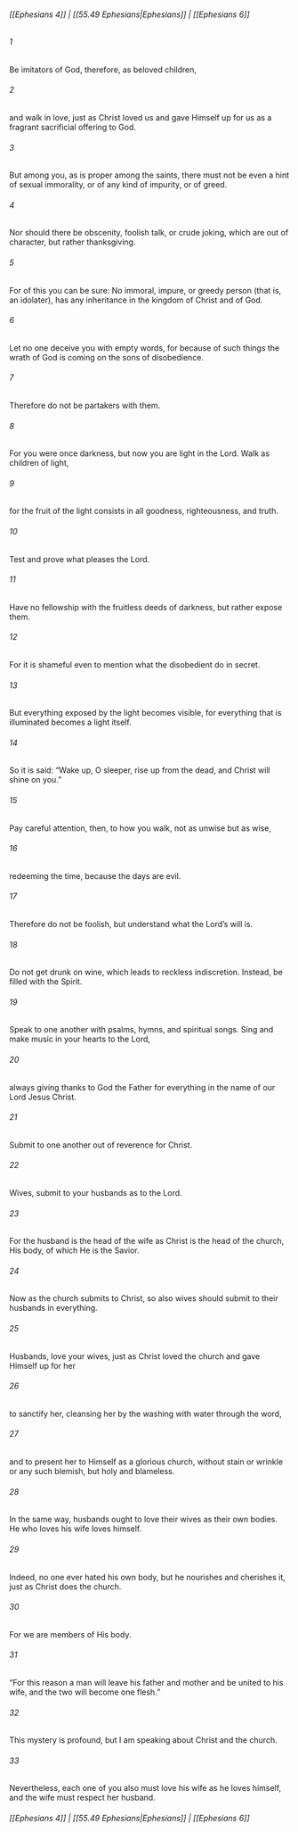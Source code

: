 
###### [[Ephesians 4]] | [[55.49 Ephesians|Ephesians]] | [[Ephesians 6]]

###### 1
Be imitators of God, therefore, as beloved children,
###### 2
and walk in love, just as Christ loved us and gave Himself up for us as a fragrant sacrificial offering to God.
###### 3
But among you, as is proper among the saints, there must not be even a hint of sexual immorality, or of any kind of impurity, or of greed.
###### 4
Nor should there be obscenity, foolish talk, or crude joking, which are out of character, but rather thanksgiving.
###### 5
For of this you can be sure: No immoral, impure, or greedy person (that is, an idolater), has any inheritance in the kingdom of Christ and of God.
###### 6
Let no one deceive you with empty words, for because of such things the wrath of God is coming on the sons of disobedience.
###### 7
Therefore do not be partakers with them.
###### 8
For you were once darkness, but now you are light in the Lord. Walk as children of light,
###### 9
for the fruit of the light consists in all goodness, righteousness, and truth.
###### 10
Test and prove what pleases the Lord.
###### 11
Have no fellowship with the fruitless deeds of darkness, but rather expose them.
###### 12
For it is shameful even to mention what the disobedient do in secret.
###### 13
But everything exposed by the light becomes visible, for everything that is illuminated becomes a light itself.
###### 14
So it is said: “Wake up, O sleeper, rise up from the dead, and Christ will shine on you.”
###### 15
Pay careful attention, then, to how you walk, not as unwise but as wise,
###### 16
redeeming the time, because the days are evil.
###### 17
Therefore do not be foolish, but understand what the Lord’s will is.
###### 18
Do not get drunk on wine, which leads to reckless indiscretion. Instead, be filled with the Spirit.
###### 19
Speak to one another with psalms, hymns, and spiritual songs. Sing and make music in your hearts to the Lord,
###### 20
always giving thanks to God the Father for everything in the name of our Lord Jesus Christ.
###### 21
Submit to one another out of reverence for Christ.
###### 22
Wives, submit to your husbands as to the Lord.
###### 23
For the husband is the head of the wife as Christ is the head of the church, His body, of which He is the Savior.
###### 24
Now as the church submits to Christ, so also wives should submit to their husbands in everything.
###### 25
Husbands, love your wives, just as Christ loved the church and gave Himself up for her
###### 26
to sanctify her, cleansing her by the washing with water through the word,
###### 27
and to present her to Himself as a glorious church, without stain or wrinkle or any such blemish, but holy and blameless.
###### 28
In the same way, husbands ought to love their wives as their own bodies. He who loves his wife loves himself.
###### 29
Indeed, no one ever hated his own body, but he nourishes and cherishes it, just as Christ does the church.
###### 30
For we are members of His body.
###### 31
“For this reason a man will leave his father and mother and be united to his wife, and the two will become one flesh.”
###### 32
This mystery is profound, but I am speaking about Christ and the church.
###### 33
Nevertheless, each one of you also must love his wife as he loves himself, and the wife must respect her husband.

###### [[Ephesians 4]] | [[55.49 Ephesians|Ephesians]] | [[Ephesians 6]]

